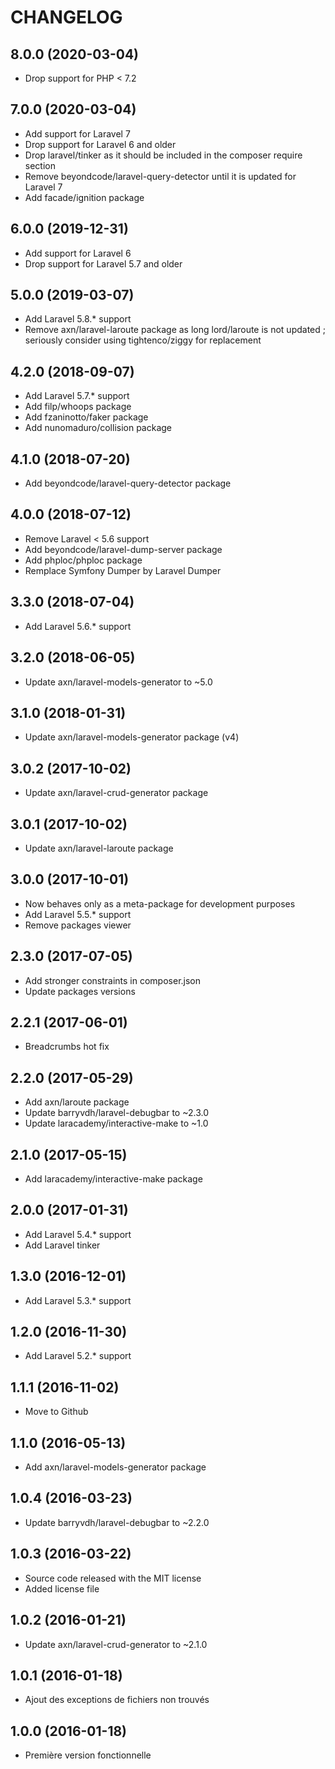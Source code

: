 CHANGELOG
=========

8.0.0 (2020-03-04)
------------------

- Drop support for PHP < 7.2


7.0.0 (2020-03-04)
------------------

- Add support for Laravel 7
- Drop support for Laravel 6 and older
- Drop laravel/tinker as it should be included in the composer require section
- Remove beyondcode/laravel-query-detector until it is updated for Laravel 7
- Add facade/ignition package


6.0.0 (2019-12-31)
------------------

- Add support for Laravel 6
- Drop support for Laravel 5.7 and older


5.0.0 (2019-03-07)
------------------

- Add Laravel 5.8.* support
- Remove axn/laravel-laroute package as long lord/laroute is not updated ; seriously consider using tightenco/ziggy for replacement


4.2.0 (2018-09-07)
------------------

- Add Laravel 5.7.* support
- Add filp/whoops package
- Add fzaninotto/faker package
- Add nunomaduro/collision package


4.1.0 (2018-07-20)
------------------

- Add beyondcode/laravel-query-detector package


4.0.0 (2018-07-12)
------------------

- Remove Laravel < 5.6 support
- Add beyondcode/laravel-dump-server package
- Add phploc/phploc package
- Remplace Symfony Dumper by Laravel Dumper


3.3.0 (2018-07-04)
------------------

- Add Laravel 5.6.* support


3.2.0 (2018-06-05)
------------------

- Update axn/laravel-models-generator to ~5.0

3.1.0 (2018-01-31)
------------------

- Update axn/laravel-models-generator package (v4)


3.0.2 (2017-10-02)
------------------

- Update axn/laravel-crud-generator package


3.0.1 (2017-10-02)
------------------

- Update axn/laravel-laroute package


3.0.0 (2017-10-01)
------------------

- Now behaves only as a meta-package for development purposes
- Add Laravel 5.5.* support
- Remove packages viewer


2.3.0 (2017-07-05)
------------------

- Add stronger constraints in composer.json
- Update packages versions


2.2.1 (2017-06-01)
------------------

- Breadcrumbs hot fix


2.2.0 (2017-05-29)
------------------

- Add axn/laroute package
- Update barryvdh/laravel-debugbar to ~2.3.0
- Update laracademy/interactive-make to ~1.0


2.1.0 (2017-05-15)
------------------

- Add laracademy/interactive-make package


2.0.0 (2017-01-31)
------------------

- Add Laravel 5.4.* support
- Add Laravel tinker


1.3.0 (2016-12-01)
------------------

- Add Laravel 5.3.* support


1.2.0 (2016-11-30)
------------------

- Add Laravel 5.2.* support


1.1.1 (2016-11-02)
------------------

- Move to Github


1.1.0 (2016-05-13)
------------------

- Add axn/laravel-models-generator package


1.0.4 (2016-03-23)
------------------

- Update barryvdh/laravel-debugbar to ~2.2.0


1.0.3 (2016-03-22)
------------------

- Source code released with the MIT license
- Added license file


1.0.2 (2016-01-21)
------------------

- Update axn/laravel-crud-generator to ~2.1.0


1.0.1 (2016-01-18)
------------------

- Ajout des exceptions de fichiers non trouvés


1.0.0 (2016-01-18)
------------------

- Première version fonctionnelle

